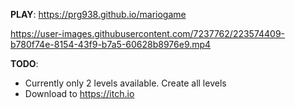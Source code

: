 **PLAY**: https://prg938.github.io/mariogame



https://user-images.githubusercontent.com/7237762/223574409-b780f74e-8154-43f9-b7a5-60628b8976e9.mp4




**TODO**: 
* Currently only 2 levels available. Create all levels
* Download to https://itch.io
